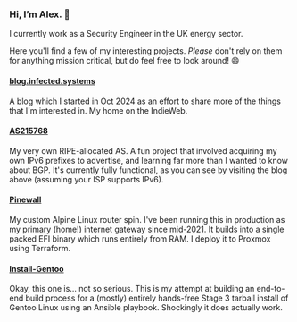 ### Hi, I’m Alex. 👋

I currently work as a Security Engineer in the UK energy sector.

Here you'll find a few of my interesting projects. _Please_ don't rely on them for anything mission critical, but do feel free to look around! 😄

#### [blog.infected.systems](https://blog.infected.systems)
A blog which I started in Oct 2024 as an effort to share more of the things that I'm interested in. My home on the IndieWeb.

#### [AS215768](https://as215768.net)
My very own RIPE-allocated AS. A fun project that involved acquiring my own IPv6 prefixes to advertise, and learning far more than I wanted to know about BGP. It's currently fully functional, as you can see by visiting the blog above (assuming your ISP supports IPv6).

#### [Pinewall](https://github.com/alexhaydock/pinewall)
My custom Alpine Linux router spin. I've been running this in production as my primary (home!) internet gateway since mid-2021. It builds into a single packed EFI binary which runs entirely from RAM. I deploy it to Proxmox using Terraform.

#### [Install-Gentoo](https://github.com/alexhaydock/install-gentoo)
Okay, this one is... not so serious. This is my attempt at building an end-to-end build process for a (mostly) entirely hands-free Stage 3 tarball install of Gentoo Linux using an Ansible playbook. Shockingly it does actually work.
